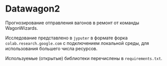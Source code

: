 # Datawagon2

Прогнозирование отправления вагонов в ремонт от команды WagonWizards.

Исследование представлено в `jyputer` в формате форка `colab.research.google.com` с подключением локальной среды, для использования большего числа ресурсов.

Используемые (открытые) библиотеки перечислены в `requirements.txt`.